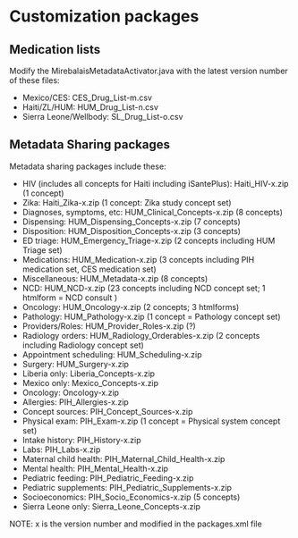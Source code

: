 # Customization packages

## Medication lists

Modify the MirebalaisMetadataActivator.java with the latest version number of these files:

* Mexico/CES: CES_Drug_List-m.csv
* Haiti/ZL/HUM: HUM_Drug_List-n.csv
* Sierra Leone/Wellbody: SL_Drug_List-o.csv

## Metadata Sharing packages

Metadata sharing packages include these:

* HIV (includes all concepts for Haiti including iSantePlus): Haiti_HIV-x.zip (1 concept)
* Zika: Haiti_Zika-x.zip (1 concept: Zika study concept set)
* Diagnoses, symptoms, etc:  HUM_Clinical_Concepts-x.zip (8 concepts)
* Dispensing: HUM_Dispensing_Concepts-x.zip (7 concepts)
* Disposition:  HUM_Disposition_Concepts-x.zip (3 concepts)
* ED triage:  HUM_Emergency_Triage-x.zip (2 concepts including HUM Triage set)
* Medications:  HUM_Medication-x.zip (3 concepts including PIH medication set, CES medication set)
* Miscellaneous: HUM_Metadata-x.zip (8 concepts)
* NCD: HUM_NCD-x.zip (23 concepts including NCD concept set; 1 htmlform = NCD consult )
* Oncology: HUM_Oncology-x.zip (2 concepts; 3 htmlforms)
* Pathology: HUM_Pathology-x.zip (1 concept = Pathology concept set)
* Providers/Roles: HUM_Provider_Roles-x.zip (?)
* Radiology orders: HUM_Radiology_Orderables-x.zip (2 concepts including Radiology concept set)
* Appointment scheduling: HUM_Scheduling-x.zip
* Surgery: HUM_Surgery-x.zip
* Liberia only: Liberia_Concepts-x.zip
* Mexico only:  Mexico_Concepts-x.zip
* Oncology: Oncology-x.zip
* Allergies:  PIH_Allergies-x.zip
* Concept sources: PIH_Concept_Sources-x.zip
* Physical exam:  PIH_Exam-x.zip (1 concept = Physical system concept set)
* Intake history: PIH_History-x.zip
* Labs: PIH_Labs-x.zip
* Maternal child health: PIH_Maternal_Child_Health-x.zip
* Mental health: PIH_Mental_Health-x.zip
* Pediatric feeding: PIH_Pediatric_Feeding-x.zip
* Pediatric supplements: PIH_Pediatric_Supplements-x.zip
* Socioeconomics:  PIH_Socio_Economics-x.zip (5 concepts)
* Sierra Leone only:  Sierra_Leone_Concepts-x.zip

NOTE: x is the version number and modified in the packages.xml file
